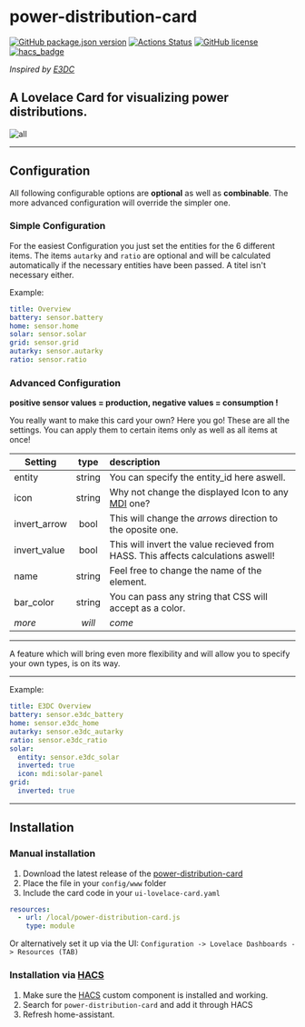 # power-distribution-card
[![GitHub package.json version](https://img.shields.io/github/package-json/v/JonahKr/power-distribution-card)](https://github.com/JonahKr/power-distribution-card/blob/master/VERSION)
[![Actions Status](https://github.com/JonahKr/power-distribution-card/workflows/Tests/badge.svg)](https://github.com/Jonah/power-distribution-card/actions)
[![GitHub license](https://img.shields.io/github/license/JonahKr/power-distribution-card)](https://img.shields.io/github/license/JonahKr/power-distribution-card/blob/master/LICENSE) 
[![hacs_badge](https://img.shields.io/badge/HACS-Default-orange.svg)](https://github.com/custom-components/hacs)

*Inspired by [E3DC](https://www.e3dc.com/)*

A Lovelace Card for visualizing power distributions.
---  

![all](https://raw.githubusercontent.com/JonahKr/power-distribution-card/master/examples/Example_1.4.PNG)

--- 

## Configuration

All following configurable options are **optional** as well as **combinable**. The more advanced configuration will override the simpler one.
### Simple Configuration
For the easiest Configuration you just set the entities for the 6 different items. 
The items `autarky` and `ratio` are optional and will be calculated automatically if the necessary entities have been passed. A titel isn't necessary either.

Example:
```yaml
title: Overview
battery: sensor.battery
home: sensor.home
solar: sensor.solar
grid: sensor.grid
autarky: sensor.autarky
ratio: sensor.ratio
```

### Advanced Configuration

**positive sensor values = production, negative values = consumption !**

You really want to make this card your own? Here you go!
These are all the settings. You can apply them to certain items only as well as all items at once!

| Setting       | type          | description  |
| ------------- |:-------------:| :-----|
| entity        | string        | You can specify the entity_id here aswell. |
| icon          | string        | Why not change the displayed Icon to any [MDI](https://cdn.materialdesignicons.com/5.4.55/) one? |
| invert_arrow  | bool          | This will change the *arrows* direction to the oposite one. |
| invert_value  | bool          | This will invert the value recieved from HASS. This affects calculations aswell! |
| name          | string        | Feel free to change the name of the element. |
| bar_color     | string        | You can pass any string that CSS will accept as a color. | 
| *more*        | *will*        | *come* |

___
A feature which will bring even more flexibility and will allow you to specify your own types, is on its way.

___

Example:
```yaml
title: E3DC Overview
battery: sensor.e3dc_battery
home: sensor.e3dc_home
autarky: sensor.e3dc_autarky
ratio: sensor.e3dc_ratio
solar:
  entity: sensor.e3dc_solar
  inverted: true
  icon: mdi:solar-panel
grid:
  inverted: true
```
***
## Installation

### Manual installation
1. Download the latest release of the [power-distribution-card](http://www.github.com/JonahKr/power-distribution-card/releases/latest/download/power-distribution-card.js)
2. Place the file in your `config/www` folder
3. Include the card code in your `ui-lovelace-card.yaml`
  ```yaml
  resources:
    - url: /local/power-distribution-card.js
      type: module
  ```
  Or alternatively set it up via the UI: 
  `Configuration -> Lovelace Dashboards -> Resources (TAB)` 
 
### Installation via [HACS](https://hacs.xyz/)

1. Make sure the [HACS](https://github.com/custom-components/hacs) custom component is installed and working.
2. Search for `power-distribution-card` and add it through HACS
3. Refresh home-assistant.
